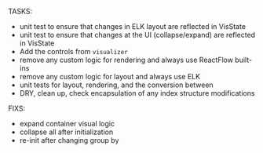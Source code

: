 TASKS:
- unit test to ensure that changes in ELK layout are reflected in VisState
- unit test to ensure that changes at the UI (collapse/expand) are reflected in VisState
- Add the controls from `visualizer`
- remove any custom logic for rendering and always use ReactFlow built-ins
- remove any custom logic for layout and always use ELK
- unit tests for layout, rendering, and the conversion between
- DRY, clean up, check encapsulation of any index structure modifications


FIXS:
- expand container visual logic
- collapse all after initialization
- re-init after changing group by